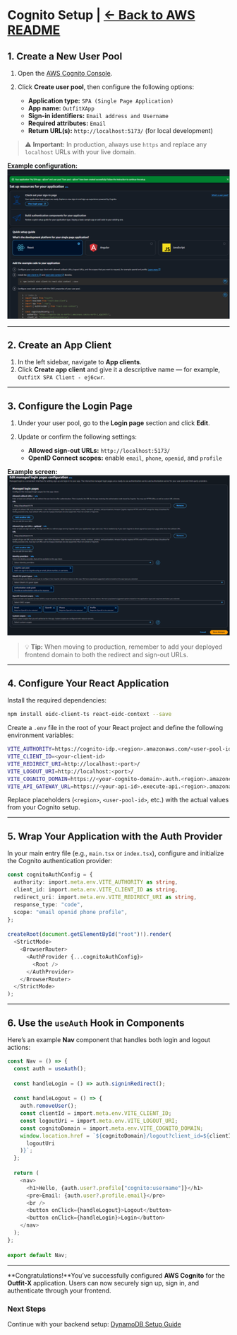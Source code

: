 # Cognito Setup | [← Back to AWS README](/aws/README.md)

## 1. Create a New User Pool

1. Open the [AWS Cognito Console](https://console.aws.amazon.com/cognito).
2. Click **Create user pool**, then configure the following options:

   - **Application type:** `SPA (Single Page Application)`
   - **App name:** `OutfitXApp`
   - **Sign-in identifiers:** `Email address and Username`
   - **Required attributes:** `Email`
   - **Return URL(s):** `http://localhost:5173/` (for local development)

> ⚠️ **Important:** In production, always use `https` and replace any `localhost` URLs with your live domain.

**Example configuration:**
![Cognito User Pool Setup](/aws/assets/steps_screen_shots/create_cognito_userPool.png)

---

## 2. Create an App Client

1. In the left sidebar, navigate to **App clients**.
2. Click **Create app client** and give it a descriptive name — for example, `OutfitX SPA Client - ej6cwr`.

---

## 3. Configure the Login Page

1. Under your user pool, go to the **Login page** section and click **Edit**.
2. Update or confirm the following settings:

   - **Allowed sign-out URLs:** `http://localhost:5173/`
   - **OpenID Connect scopes:** enable `email`, `phone`, `openid`, and `profile`

**Example screen:**
![Cognito App Client Settings](/aws/assets/steps_screen_shots/edit_login_page_cognito.png)

> 💡 **Tip:** When moving to production, remember to add your deployed frontend domain to both the redirect and sign-out URLs.

---

## 4. Configure Your React Application

Install the required dependencies:

```bash
npm install oidc-client-ts react-oidc-context --save
```

Create a `.env` file in the root of your React project and define the following environment variables:

```bash
VITE_AUTHORITY=https://cognito-idp.<region>.amazonaws.com/<user-pool-id>
VITE_CLIENT_ID=<your-client-id>
VITE_REDIRECT_URI=http://localhost:<port>/
VITE_LOGOUT_URI=http://localhost:<port>/
VITE_COGNITO_DOMAIN=https://<your-cognito-domain>.auth.<region>.amazoncognito.com
VITE_API_GATEWAY_URL=https://<your-api-id>.execute-api.<region>.amazonaws.com
```

Replace placeholders (`<region>`, `<user-pool-id>`, etc.) with the actual values from your Cognito setup.

---

## 5. Wrap Your Application with the Auth Provider

In your main entry file (e.g., `main.tsx` or `index.tsx`), configure and initialize the Cognito authentication provider:

```typescript
const cognitoAuthConfig = {
  authority: import.meta.env.VITE_AUTHORITY as string,
  client_id: import.meta.env.VITE_CLIENT_ID as string,
  redirect_uri: import.meta.env.VITE_REDIRECT_URI as string,
  response_type: "code",
  scope: "email openid phone profile",
};

createRoot(document.getElementById("root")!).render(
  <StrictMode>
    <BrowserRouter>
      <AuthProvider {...cognitoAuthConfig}>
        <Root />
      </AuthProvider>
    </BrowserRouter>
  </StrictMode>
);
```

---

## 6. Use the `useAuth` Hook in Components

Here’s an example **Nav** component that handles both login and logout actions:

```typescript
const Nav = () => {
  const auth = useAuth();

  const handleLogin = () => auth.signinRedirect();

  const handleLogout = () => {
    auth.removeUser();
    const clientId = import.meta.env.VITE_CLIENT_ID;
    const logoutUri = import.meta.env.VITE_LOGOUT_URI;
    const cognitoDomain = import.meta.env.VITE_COGNITO_DOMAIN;
    window.location.href = `${cognitoDomain}/logout?client_id=${clientId}&logout_uri=${encodeURIComponent(
      logoutUri
    )}`;
  };

  return (
    <nav>
      <h1>Hello, {auth.user?.profile["cognito:username"]}</h1>
      <pre>Email: {auth.user?.profile.email}</pre>
      <br />
      <button onClick={handleLogout}>Logout</button>
      <button onClick={handleLogin}>Login</button>
    </nav>
  );
};

export default Nav;
```

---

**Congratulations!**You’ve successfully configured **AWS Cognito** for the **Outfit-X** application.
Users can now securely sign up, sign in, and authenticate through your frontend.

### Next Steps

Continue with your backend setup:
[DynamoDB Setup Guide](/aws/DynamoDBSetup.md)
